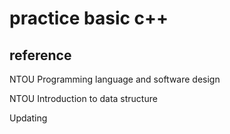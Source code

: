 # practice basic c++

## reference

NTOU Programming language and software design

NTOU Introduction to data structure

Updating